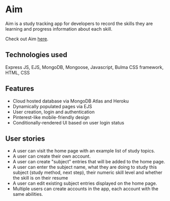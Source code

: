 # Aim

Aim is a study tracking app for developers to record the skills they are learning and progress information about each skill.

Check out Aim [here](https://intense-basin-41860.herokuapp.com/).

## Technologies used

Express JS, EJS, MongoDB, Mongoose, Javascript, Bulma CSS framework, HTML, CSS

## Features

* Cloud hosted database via MongoDB Atlas and Heroku
* Dynamically populated pages via EJS
* User creation, login and authentication
* Pinterest-like mobile-friendly design
* Conditionally-rendered UI based on user login status

## User stories

* A user can visit the home page with an example list of study topics.
* A user can create their own account.
* A user can create "subject" entries that will be added to the home page.
* A user can enter the subject name, what they are doing to study this subject (study method, next step), their numeric skill level and whether the skill is on their resume
* A user can edit existing subject entries displayed on the home page.
* Multiple users can create accounts in the app, each account with the same abilities.